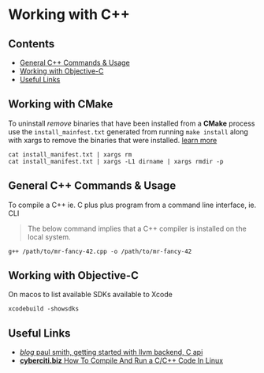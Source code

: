 # Working with C++

## Contents

<a id="contents"></a>


- [General C++ Commands & Usage](#general-c++-commands-and-usage)
- [Working with Objective-C](#working-with-objective-c)
- [Useful Links](#useful-links)

## Working with CMake

<a id="working-with-cmake"></a>

To uninstall _remove_ binaries that have been installed from a **CMake** process use the `install_mainfest.txt` generated from running `make install` along with xargs to remove the binaries that were installed. [learn more][so1]

```shell
cat install_manifest.txt | xargs rm
cat install_manifest.txt | xargs -L1 dirname | xargs rmdir -p
```

[so1]: <https://stackoverflow.com/a/48914285/708807>

## General C++ Commands & Usage

<a id="general-c++-commands-and-usage"></a>

To compile a C++ ie. C plus plus program from a command line interface, ie. CLI

> The below command implies that a C++ compiler is installed on the local system.

```shell
g++ /path/to/mr-fancy-42.cpp -o /path/to/mr-fancy-42
```


## Working with Objective-C

<a id="working-with-objective-c"></a>

On macos to list available SDKs available to Xcode

```shell
xcodebuild -showsdks
```

## Useful Links

<a id="useful-links"></a>

- [_blog_ paul smith, getting started with llvm backend, C api](https://www.pauladamsmith.com/blog/2015/01/how-to-get-started-with-llvm-c-api.html)
- [**cyberciti.biz** How To Compile And Run a C/C++ Code In Linux](https://www.cyberciti.biz/faq/howto-compile-and-run-c-cplusplus-code-in-linux/)
